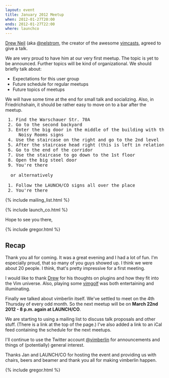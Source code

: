```yaml
---
layout: event
title: January 2012 Meetup
when: 2012-01-27T20:00
ends: 2012-01-27T22:00
where: launchco
---
```


[Drew Neil](http://drewneil.com/ "Drew Neil") (aka [@nelstrom](https://twitter.com/nelstrom "@nelstrom"), the creator of the awesome [vimcasts](http://vimcasts.org/ "vimcasts"), agreed to give a talk.

We are very proud to have him at our very first meetup. The topic is yet to be announced.  Further topics will be kind of organizational. We should briefly talk about:


- Expectations for this user group
- Future schedule for regular meetups
- Future topics of meetups


We will have some time at the end for small talk and socializing. Also, in Friedrichshain, it should be rather easy to move on to a bar after the meetup.

<pre>
 1. Find the Warschauer Str. 70A
 2. Go to the second backyard
 3. Enter the big door in the middle of the building with the LAUNCH/CO and
     Noisy Rooms signs
 4. Use the staircase on the right and go to the 2nd level
 5. After the staircase head right (this is left in relation to the entrance)
 6. Go to the end of the corridor
 7. Use the staircase to go down to the 1st floor
 8. Open the big steel door
 9. You're there

  or alternatively

 1. Follow the LAUNCH/CO signs all over the place
 2. You're there
</pre>


{% include mailing_list.html %}

{% include launch_co.html %}

Hope to see you there,

{% include gregor.html %}


## Recap

Thank you all for coming. It was a great evening and I had a lot of fun. I'm especially proud, that so many of you guys showed up.  I think we were about 20 people. I think, that's pretty impressive for a first meeting.


I would like to thank [Drew](http://drewneil.com/ "Drew") for his thoughts on plugins and how they fit into the Vim universe.  Also, playing some [vimgolf](http://vimgolf.com/ "vimgolf") was both entertaining and illuminating.


Finally we talked about vimberlin itself. We've settled to meet on the 4th Thursday of every odd month. So the next meetup will be on **March 22nd 2012 - 8 p.m. again at LAUNCH/CO**.


We are starting to using a mailing list to discuss talk proposals and other stuff. (There is a link at the top of the page.) I've also added a link to an iCal feed containing the schedule for the next meetups.


I'll continue to use the Twitter account [@vimberlin](http://twitter.com/vimberlin "@vimberlin") for announcements and things of (potentially) general interest.


Thanks Jan and LAUNCH/CO for hosting the event and providing us with chairs, beers and beamer and thank you all for making vimberlin happen.

{% include gregor.html %}

